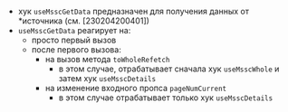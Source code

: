 - хук `useMsscGetData` предназначен для получения данных от *источника (см. [230204200401])
- `useMsscGetData` реагирует на:
  - просто первый вызов
  - после первого вызова:
    - на вызов метода `toWholeRefetch`
      - в этом случае, отрабатывает сначала хук `useMsscWhole` и затем хук `useMsscDetails`
    - на изменение входного пропса `pageNumCurrent`
      - в этом случае отрабатывает только хук `useMsscDetails`
